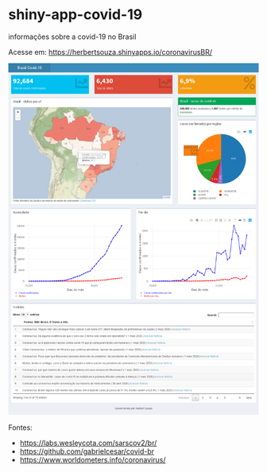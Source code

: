 # shiny-app-covid-19

 informações sobre a covid-19 no Brasil

 Acesse em: https://herbertsouza.shinyapps.io/coronavirusBR/
 

<img src="https://github.com/herbertizidro/coronavirus_shiny_app/blob/master/Brasil Covid-19.png">


Fontes:

 - https://labs.wesleycota.com/sarscov2/br/
 - https://github.com/gabrielcesar/covid-br
 - https://www.worldometers.info/coronavirus/
